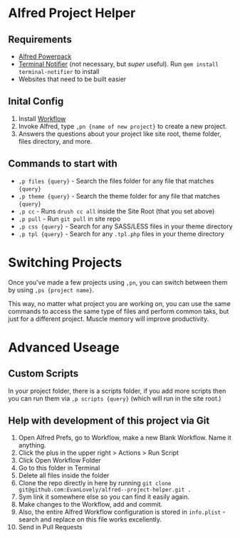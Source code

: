 # Alfred Project Helper

## Requirements

- [Alfred Powerpack](http://www.alfredapp.com/)
- [Terminal Notifier](https://github.com/alloy/terminal-notifier) (not necessary, but *super* useful). Run `gem install terminal-notifier` to install
- Websites that need to be built easier


## Inital Config

1. Install [Workflow](https://github.com/EvanLovely/alfred--project-helper/blob/master/Project%20Helper.alfredworkflow)
2. Invoke Alfred, type `,pn {name of new project}` to create a new project. 
3. Answers the questions about your project like site root, theme folder, files directory, and more.


## Commands to start with

- `,p files {query}` - Search the files folder for any file that matches `{query}`
- `,p theme {query}` - Search the theme folder for any file that matches `{query}`
- `,p cc` - Runs `drush cc all` inside the Site Root (that you set above)
- `,p pull` - Run `git pull` in site repo
- `,p css {query}` - Search for any SASS/LESS files in your theme directory
- `,p tpl {query}` - Search for any `.tpl.php` files in your theme directory


# Switching Projects

Once you've made a few projects using `,pn`, you can switch between them by using `,ps {project name}`. 

This way, no matter what project you are working on, you can use the same commands to access the same type of files and perform common taks, but just for a different project. Muscle memory will improve productivity. 


# Advanced Useage

## Custom Scripts

In your project folder, there is a scripts folder, if you add more scripts then you can run them via `,p scripts {query}` (which will run in the site root.)


## Help with development of this project via Git

1. Open Alfred Prefs, go to Workflow, make a new Blank Workflow. Name it anything.
2. Click the plus in the upper right > Actions > Run Script
3. Click Open Workflow Folder
4. Go to this folder in Terminal
5. Delete all files inside the folder
6. Clone the repo directly in here by running `git clone git@github.com:EvanLovely/alfred--project-helper.git .`
7. Sym link it somewhere else so you can find it easily again.
8. Make changes to the Workflow, add and commit. 
9. Also, the entire Alfred Workflow configuration is stored in `info.plist` - search and replace on this file works excellently. 
10. Send in Pull Requests
